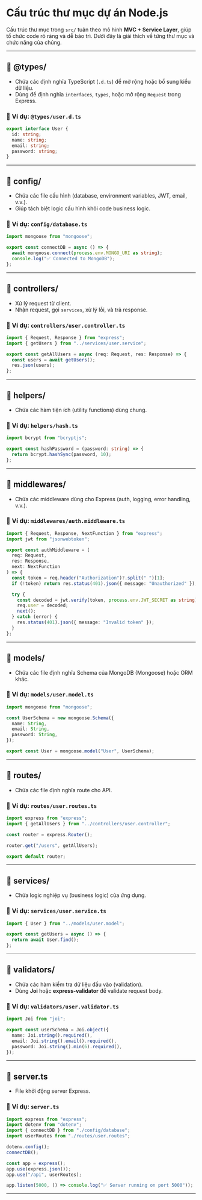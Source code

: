 # Cấu trúc thư mục dự án Node.js

Cấu trúc thư mục trong `src/` tuân theo mô hình **MVC + Service Layer**, giúp tổ chức code rõ ràng và dễ bảo trì. Dưới đây là giải thích về từng thư mục và chức năng của chúng.

---

## 📁 @types/

- Chứa các định nghĩa TypeScript (`.d.ts`) để mở rộng hoặc bổ sung kiểu dữ liệu.
- Dùng để định nghĩa `interfaces`, `types`, hoặc mở rộng `Request` trong Express.

### 🔹 **Ví dụ: `@types/user.d.ts`**

```ts
export interface User {
  id: string;
  name: string;
  email: string;
  password: string;
}
```

---

## 📁 config/

- Chứa các file cấu hình (database, environment variables, JWT, email, v.v.).
- Giúp tách biệt logic cấu hình khỏi code business logic.

### 🔹 **Ví dụ: `config/database.ts`**

```ts
import mongoose from "mongoose";

export const connectDB = async () => {
  await mongoose.connect(process.env.MONGO_URI as string);
  console.log("✅ Connected to MongoDB");
};
```

---

## 📁 controllers/

- Xử lý request từ client.
- Nhận request, gọi `services`, xử lý lỗi, và trả response.

### 🔹 **Ví dụ: `controllers/user.controller.ts`**

```ts
import { Request, Response } from "express";
import { getUsers } from "../services/user.service";

export const getAllUsers = async (req: Request, res: Response) => {
  const users = await getUsers();
  res.json(users);
};
```

---

## 📁 helpers/

- Chứa các hàm tiện ích (utility functions) dùng chung.

### 🔹 **Ví dụ: `helpers/hash.ts`**

```ts
import bcrypt from "bcryptjs";

export const hashPassword = (password: string) => {
  return bcrypt.hashSync(password, 10);
};
```

---

## 📁 middlewares/

- Chứa các middleware dùng cho Express (auth, logging, error handling, v.v.).

### 🔹 **Ví dụ: `middlewares/auth.middleware.ts`**

```ts
import { Request, Response, NextFunction } from "express";
import jwt from "jsonwebtoken";

export const authMiddleware = (
  req: Request,
  res: Response,
  next: NextFunction
) => {
  const token = req.header("Authorization")?.split(" ")[1];
  if (!token) return res.status(401).json({ message: "Unauthorized" });

  try {
    const decoded = jwt.verify(token, process.env.JWT_SECRET as string);
    req.user = decoded;
    next();
  } catch (error) {
    res.status(401).json({ message: "Invalid token" });
  }
};
```

---

## 📁 models/

- Chứa các file định nghĩa Schema của MongoDB (Mongoose) hoặc ORM khác.

### 🔹 **Ví dụ: `models/user.model.ts`**

```ts
import mongoose from "mongoose";

const UserSchema = new mongoose.Schema({
  name: String,
  email: String,
  password: String,
});

export const User = mongoose.model("User", UserSchema);
```

---

## 📁 routes/

- Chứa các file định nghĩa route cho API.

### 🔹 **Ví dụ: `routes/user.routes.ts`**

```ts
import express from "express";
import { getAllUsers } from "../controllers/user.controller";

const router = express.Router();

router.get("/users", getAllUsers);

export default router;
```

---

## 📁 services/

- Chứa logic nghiệp vụ (business logic) của ứng dụng.

### 🔹 **Ví dụ: `services/user.service.ts`**

```ts
import { User } from "../models/user.model";

export const getUsers = async () => {
  return await User.find();
};
```

---

## 📁 validators/

- Chứa các hàm kiểm tra dữ liệu đầu vào (validation).
- Dùng **Joi** hoặc **express-validator** để validate request body.

### 🔹 **Ví dụ: `validators/user.validator.ts`**

```ts
import Joi from "joi";

export const userSchema = Joi.object({
  name: Joi.string().required(),
  email: Joi.string().email().required(),
  password: Joi.string().min(6).required(),
});
```

---

## 📄 server.ts

- File khởi động server Express.

### 🔹 **Ví dụ: `server.ts`**

```ts
import express from "express";
import dotenv from "dotenv";
import { connectDB } from "./config/database";
import userRoutes from "./routes/user.routes";

dotenv.config();
connectDB();

const app = express();
app.use(express.json());
app.use("/api", userRoutes);

app.listen(5000, () => console.log("✅ Server running on port 5000"));
```

---
